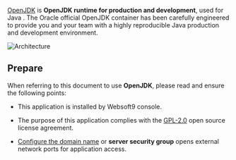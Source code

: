 [OpenJDK](https://container-registry.oracle.com/ords/ocr/ba/java/openjdk) is **OpenJDK  runtime for production and development**, used for Java . The Oracle official OpenJDK container has been carefully engineered to provide you and your team with a highly reproducible Java production and development environment. 


![Architecture](https://libs.websoft9.com/Websoft9/DocsPicture/zh/java/java-gui-websoft9.png)


## Prepare

When referring to this document to use **OpenJDK**, please read and ensure the following points:

- This application is installed by Websoft9 console.

- The purpose of this application complies with the [GPL-2.0](https://opensource.org/licenses/GPL-2.0) open source license agreement.

- [Configure the domain name](./domain-set) or **server security group** opens external network ports for application access.